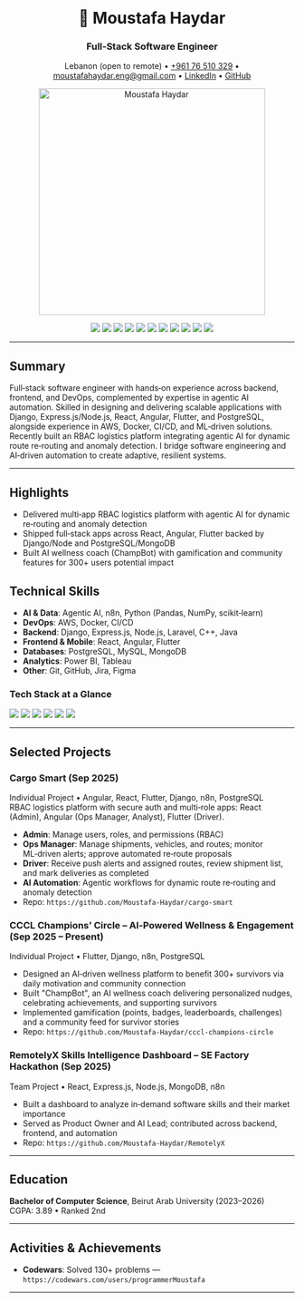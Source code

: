 <br/>
<div align="center">
  <h1>👋 Moustafa Haydar</h1>
  <h3>Full‑Stack Software Engineer</h3>
  <p>
    Lebanon (open to remote) • <a href="tel:+96176510329">+961 76 510 329</a> •
    <a href="mailto:moustafahaydar.eng@gmail.com">moustafahaydar.eng@gmail.com</a> •
    <a href="https://linkedin.com/in/Moustafa-Haydar">LinkedIn</a> •
    <a href="https://github.com/Moustafa-Haydar">GitHub</a>
  </p>
  <img src="https://github.com/TheDebugger206/TheDebugger206/blob/main/name.gif" alt="Moustafa Haydar" width="400" />
  <br/>
  <p>
    <img src="https://img.shields.io/badge/Django-092E20?style=for-the-badge&logo=django&logoColor=white" />
    <img src="https://img.shields.io/badge/Node.js-339933?style=for-the-badge&logo=nodedotjs&logoColor=white" />
    <img src="https://img.shields.io/badge/Express.js-000000?style=for-the-badge&logo=express&logoColor=white" />
    <img src="https://img.shields.io/badge/React-20232A?style=for-the-badge&logo=react&logoColor=61DAFB" />
    <img src="https://img.shields.io/badge/Angular-DD0031?style=for-the-badge&logo=angular&logoColor=white" />
    <img src="https://img.shields.io/badge/Flutter-02569B?style=for-the-badge&logo=flutter&logoColor=white" />
    <img src="https://img.shields.io/badge/PostgreSQL-316192?style=for-the-badge&logo=postgresql&logoColor=white" />
    <img src="https://img.shields.io/badge/MongoDB-47A248?style=for-the-badge&logo=mongodb&logoColor=white" />
    <img src="https://img.shields.io/badge/AWS-232F3E?style=for-the-badge&logo=amazonwebservices&logoColor=FF9900" />
    <img src="https://img.shields.io/badge/Docker-2496ED?style=for-the-badge&logo=docker&logoColor=white" />
    <img src="https://img.shields.io/badge/n8n-EA4C89?style=for-the-badge&logo=n8n&logoColor=white" />
  </p>
</div>

---

## Summary

Full‑stack software engineer with hands‑on experience across backend, frontend, and DevOps, complemented by expertise in agentic AI automation. Skilled in designing and delivering scalable applications with Django, Express.js/Node.js, React, Angular, Flutter, and PostgreSQL, alongside experience in AWS, Docker, CI/CD, and ML‑driven solutions. Recently built an RBAC logistics platform integrating agentic AI for dynamic route re‑routing and anomaly detection. I bridge software engineering and AI‑driven automation to create adaptive, resilient systems.

---

## Highlights

- Delivered multi‑app RBAC logistics platform with agentic AI for dynamic re‑routing and anomaly detection
- Shipped full‑stack apps across React, Angular, Flutter backed by Django/Node and PostgreSQL/MongoDB
- Built AI wellness coach (ChampBot) with gamification and community features for 300+ users potential impact

## Technical Skills


- **AI & Data**: Agentic AI, n8n, Python (Pandas, NumPy, scikit‑learn)
- **DevOps**: AWS, Docker, CI/CD
- **Backend**: Django, Express.js, Node.js, Laravel, C++, Java
- **Frontend & Mobile**: React, Angular, Flutter
- **Databases**: PostgreSQL, MySQL, MongoDB
- **Analytics**: Power BI, Tableau
- **Other**: Git, GitHub, Jira, Figma

### Tech Stack at a Glance

<p>
  <img src="https://img.shields.io/badge/RBAC-4B0082?style=flat&label=Auth&labelColor=000&logoColor=white" />
  <img src="https://img.shields.io/badge/Agentic_AI-A100FF?style=flat&label=Automation&labelColor=000&logoColor=white" />
  <img src="https://img.shields.io/badge/CI%2FCD-GitHub_Actions-2088FF?style=flat&logo=githubactions&logoColor=white" />
  <img src="https://img.shields.io/badge/Cloud-AWS-232F3E?style=flat&logo=amazonaws&logoColor=FF9900" />
  <img src="https://img.shields.io/badge/Containers-Docker-2496ED?style=flat&logo=docker&logoColor=white" />
  <img src="https://img.shields.io/badge/Orchestration-n8n-EA4C89?style=flat&logo=n8n&logoColor=white" />
</p>

---

## Selected Projects

### Cargo Smart (Sep 2025)
Individual Project • Angular, React, Flutter, Django, n8n, PostgreSQL  
RBAC logistics platform with secure auth and multi‑role apps: React (Admin), Angular (Ops Manager, Analyst), Flutter (Driver).

- **Admin**: Manage users, roles, and permissions (RBAC)
- **Ops Manager**: Manage shipments, vehicles, and routes; monitor ML‑driven alerts; approve automated re‑route proposals
- **Driver**: Receive push alerts and assigned routes, review shipment list, and mark deliveries as completed
- **AI Automation**: Agentic workflows for dynamic route re‑routing and anomaly detection
- Repo: `https://github.com/Moustafa-Haydar/cargo-smart`

### CCCL Champions’ Circle – AI‑Powered Wellness & Engagement (Sep 2025 – Present)
Individual Project • Flutter, Django, n8n, PostgreSQL

- Designed an AI‑driven wellness platform to benefit 300+ survivors via daily motivation and community connection
- Built "ChampBot", an AI wellness coach delivering personalized nudges, celebrating achievements, and supporting survivors
- Implemented gamification (points, badges, leaderboards, challenges) and a community feed for survivor stories
- Repo: `https://github.com/Moustafa-Haydar/cccl-champions-circle`

### RemotelyX Skills Intelligence Dashboard – SE Factory Hackathon (Sep 2025)
Team Project • React, Express.js, Node.js, MongoDB, n8n

- Built a dashboard to analyze in‑demand software skills and their market importance
- Served as Product Owner and AI Lead; contributed across backend, frontend, and automation
- Repo: `https://github.com/Moustafa-Haydar/RemotelyX`

---

## Education

**Bachelor of Computer Science**, Beirut Arab University (2023–2026)  
CGPA: 3.89 • Ranked 2nd

---

## Activities & Achievements

- **Codewars**: Solved 130+ problems — `https://codewars.com/users/programmerMoustafa`

---